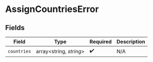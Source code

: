 # AssignCountriesError


## Fields

| Field                   | Type                    | Required                | Description             |
| ----------------------- | ----------------------- | ----------------------- | ----------------------- |
| `countries`             | array<string, *string*> | :heavy_check_mark:      | N/A                     |
